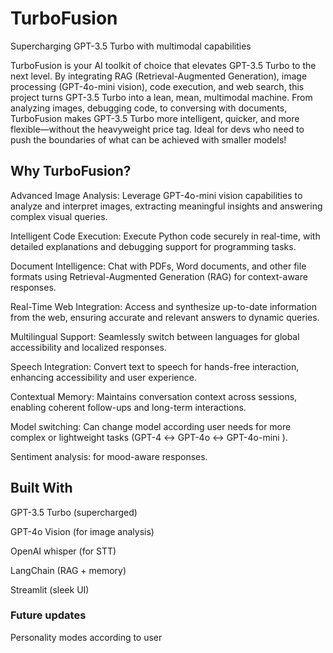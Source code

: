 # TurboFusion

Supercharging GPT-3.5 Turbo with multimodal capabilities

TurboFusion is your AI toolkit of choice that elevates GPT-3.5 Turbo to the next level. By integrating RAG (Retrieval-Augmented Generation), image processing (GPT-4o-mini vision), code execution, and web search, this project turns GPT-3.5 Turbo into a lean, mean, multimodal machine. From analyzing images, debugging code, to conversing with documents, TurboFusion makes GPT-3.5 Turbo more intelligent, quicker, and more flexible—without the heavyweight price tag. Ideal for devs who need to push the boundaries of what can be achieved with smaller models!

## Why TurboFusion?

Advanced Image Analysis: Leverage GPT-4o-mini vision capabilities to analyze and interpret images, extracting meaningful insights and answering complex visual queries.

Intelligent Code Execution: Execute Python code securely in real-time, with detailed explanations and debugging support for programming tasks.

Document Intelligence: Chat with PDFs, Word documents, and other file formats using Retrieval-Augmented Generation (RAG) for context-aware responses.

Real-Time Web Integration: Access and synthesize up-to-date information from the web, ensuring accurate and relevant answers to dynamic queries.

Multilingual Support: Seamlessly switch between languages for global accessibility and localized responses.

Speech Integration: Convert text to speech for hands-free interaction, enhancing accessibility and user experience.

Contextual Memory: Maintains conversation context across sessions, enabling coherent follow-ups and long-term interactions.

Model switching: Can change model according user needs for more complex or lightweight tasks (GPT-4 ↔ GPT-4o ↔ GPT-4o-mini ).

Sentiment analysis: for mood-aware responses.


## Built With

GPT-3.5 Turbo (supercharged)

GPT-4o Vision (for image analysis)

OpenAI whisper (for STT)

LangChain (RAG + memory)

Streamlit (sleek UI)

### Future updates


Personality modes according to user



